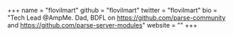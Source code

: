+++
name = "flovilmart"
github = "flovilmart"
twitter = "flovilmart"
bio = "Tech Lead @AmpMe. Dad, BDFL on https://github.com/parse-community and https://github.com/parse-server-modules"
website = ""
+++

